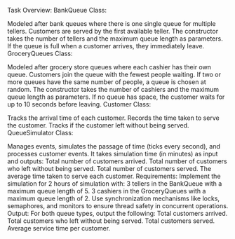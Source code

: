 Task Overview:
BankQueue Class:

Modeled after bank queues where there is one single queue for multiple tellers.
Customers are served by the first available teller.
The constructor takes the number of tellers and the maximum queue length as parameters.
If the queue is full when a customer arrives, they immediately leave.
GroceryQueues Class:

Modeled after grocery store queues where each cashier has their own queue.
Customers join the queue with the fewest people waiting.
If two or more queues have the same number of people, a queue is chosen at random.
The constructor takes the number of cashiers and the maximum queue length as parameters.
If no queue has space, the customer waits for up to 10 seconds before leaving.
Customer Class:

Tracks the arrival time of each customer.
Records the time taken to serve the customer.
Tracks if the customer left without being served.
QueueSimulator Class:

Manages events, simulates the passage of time (ticks every second), and processes customer events.
It takes simulation time (in minutes) as input and outputs:
Total number of customers arrived.
Total number of customers who left without being served.
Total number of customers served.
The average time taken to serve each customer.
Requirements:
Implement the simulation for 2 hours of simulation with:
3 tellers in the BankQueue with a maximum queue length of 5.
3 cashiers in the GroceryQueues with a maximum queue length of 2.
Use synchronization mechanisms like locks, semaphores, and monitors to ensure thread safety in concurrent operations.
Output:
For both queue types, output the following:
Total customers arrived.
Total customers who left without being served.
Total customers served.
Average service time per customer.
